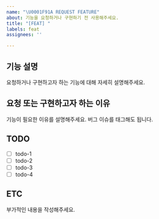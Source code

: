 ```yaml
---
name: "\U0001F91A REQUEST FEATURE"
about: 기능을 요청하거나 구현하기 전 사용해주세요.
title: "[FEAT] "
labels: feat
assignees: ''

---
```


<!-- 기능을 요청하거나 구현예정임을 알립니다. 필요없는 섹션은 지워주세요. -->
## 기능 설명
요청하거나 구현하고자 하는 기능에 대해 자세히 설명해주세요.

## 요청 또는 구현하고자 하는 이유
기능이 필요한 이유를 설명해주세요. 버그 이슈를 태그해도 됩니다.

## TODO
- [ ] todo-1
- [ ] todo-2
- [ ] todo-3
- [ ] todo-4

## ETC
부가적인 내용을 작성해주세요.

